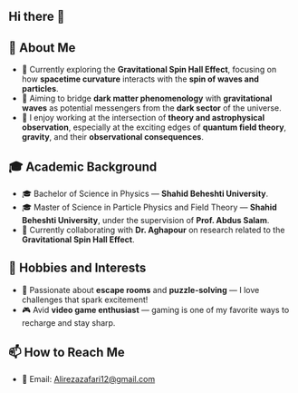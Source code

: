 ## Hi there 👋
## 🚀 About Me
- 🔭 Currently exploring the **Gravitational Spin Hall Effect**, focusing on how **spacetime curvature** interacts with the **spin of waves and particles**.
- 🌌 Aiming to bridge **dark matter phenomenology** with **gravitational waves** as potential messengers from the **dark sector** of the universe.
- 🧠 I enjoy working at the intersection of **theory and astrophysical observation**, especially at the exciting edges of **quantum field theory**, **gravity**, and their **observational consequences**.

## 🎓 Academic Background
- 🎓 Bachelor of Science in Physics — **Shahid Beheshti University**.
- 🎓 Master of Science in Particle Physics and Field Theory — **Shahid Beheshti University**, under the supervision of **Prof. Abdus Salam**.
- 🤝 Currently collaborating with **Dr. Aghapour** on research related to the **Gravitational Spin Hall Effect**.

## 🎯 Hobbies and Interests
- 🧩 Passionate about **escape rooms** and **puzzle-solving** — I love challenges that spark excitement!
- 🎮 Avid **video game enthusiast** — gaming is one of my favorite ways to recharge and stay sharp.

## 📫 How to Reach Me
- 📧 Email: [Alirezazafari12@gmail.com](mailto:Alirezazafari12@gmail.com)
